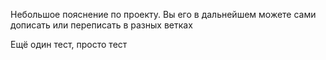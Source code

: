 Небольшое пояснение по проекту. Вы его в дальнейшем можете сами дописать или переписать в разных ветках

Ещё один тест, просто тест